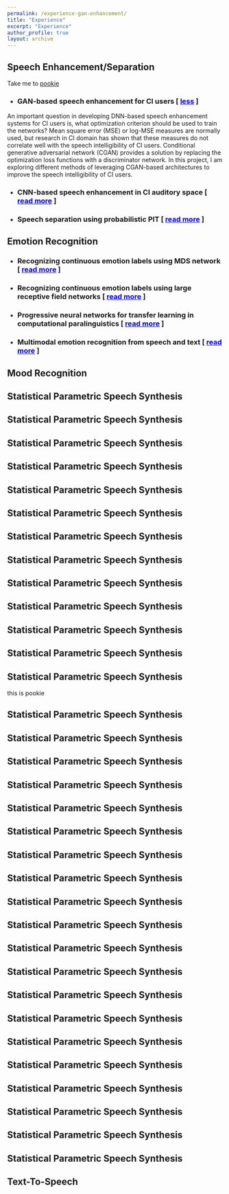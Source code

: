 ```yaml
---
permalink: /experience-gan-enhancement/
title: "Experience"
excerpt: "Experience"
author_profile: true
layout: archive
---
```


Speech Enhancement/Separation
-----------------------------

Take me to <span style="color:blue;"><a href="#pookie">pookie</a></span>

* ### GAN-based speech enhancement for CI users [ [<span style="color:blue;">less</span>](/experience/) ]

An important question in developing DNN-based speech enhancement systems for CI users is, what optimization criterion should be used to train the networks? Mean square error (MSE) or log-MSE measures are normally used, but research in CI domain has shown that these measures do not correlate well with the speech intelligibility of CI users. Conditional generative adversarial network (CGAN) provides a solution by replacing the optimization loss functions with a discriminator network. In this project, I am exploring different methods of leveraging CGAN-based architectures to improve the speech intelligibility of CI users.

* ### CNN-based speech enhancement in CI auditory space [ [<span style="color:blue;">read more</span>](/experience-gan-enhancement/) ]
* ### Speech separation using probabilistic PIT [ [<span style="color:blue;">read more</span>](/experience-gan-enhancement/) ]

Emotion Recognition
-----------------------------
* ### Recognizing continuous emotion labels using MDS network [ [<span style="color:blue;">read more</span>](/experience-gan-enhancement/) ]
* ### Recognizing continuous emotion labels using large receptive field networks [ [<span style="color:blue;">read more</span>](/experience-gan-enhancement/) ]
* ### Progressive neural networks for transfer learning in computational paralinguistics [ [<span style="color:blue;">read more</span>](/experience-gan-enhancement/) ]
* ### Multimodal emotion recognition from speech and text [ [<span style="color:blue;">read more</span>](/experience-gan-enhancement/) ]

Mood Recognition
----------------


Statistical Parametric Speech Synthesis
---------------------------------------
Statistical Parametric Speech Synthesis
---------------------------------------
Statistical Parametric Speech Synthesis
---------------------------------------
Statistical Parametric Speech Synthesis
---------------------------------------
Statistical Parametric Speech Synthesis
---------------------------------------
Statistical Parametric Speech Synthesis
---------------------------------------
Statistical Parametric Speech Synthesis
---------------------------------------
Statistical Parametric Speech Synthesis
---------------------------------------
Statistical Parametric Speech Synthesis
---------------------------------------
Statistical Parametric Speech Synthesis
---------------------------------------
Statistical Parametric Speech Synthesis
---------------------------------------
Statistical Parametric Speech Synthesis
---------------------------------------
Statistical Parametric Speech Synthesis
---------------------------------------


<a name="pookie">this is pookie</a>



Statistical Parametric Speech Synthesis
---------------------------------------
Statistical Parametric Speech Synthesis
---------------------------------------
Statistical Parametric Speech Synthesis
---------------------------------------
Statistical Parametric Speech Synthesis
---------------------------------------
Statistical Parametric Speech Synthesis
---------------------------------------
Statistical Parametric Speech Synthesis
---------------------------------------
Statistical Parametric Speech Synthesis
---------------------------------------
Statistical Parametric Speech Synthesis
---------------------------------------
Statistical Parametric Speech Synthesis
---------------------------------------
Statistical Parametric Speech Synthesis
---------------------------------------
Statistical Parametric Speech Synthesis
---------------------------------------
Statistical Parametric Speech Synthesis
---------------------------------------
Statistical Parametric Speech Synthesis
---------------------------------------
Statistical Parametric Speech Synthesis
---------------------------------------
Statistical Parametric Speech Synthesis
---------------------------------------
Statistical Parametric Speech Synthesis
---------------------------------------
Statistical Parametric Speech Synthesis
---------------------------------------
Statistical Parametric Speech Synthesis
---------------------------------------
Statistical Parametric Speech Synthesis
---------------------------------------
Statistical Parametric Speech Synthesis
---------------------------------------

Text-To-Speech
---------------------------------------
